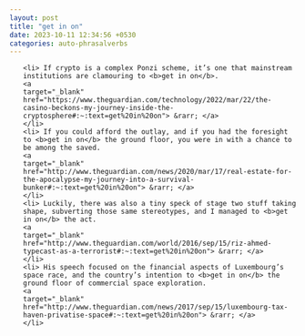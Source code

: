 ```yaml
---
layout: post
title: "get in on"
date: 2023-10-11 12:34:56 +0530
categories: auto-phrasalverbs
---
```

<ol>

    <li> If crypto is a complex Ponzi scheme, it’s one that mainstream institutions are clamouring to <b>get in on</b>.
    <a 
    target="_blank" 
    href="https://www.theguardian.com/technology/2022/mar/22/the-casino-beckons-my-journey-inside-the-cryptosphere#:~:text=get%20in%20on"> &rarr; </a>
    </li>
    <li> If you could afford the outlay, and if you had the foresight to <b>get in on</b> the ground floor, you were in with a chance to be among the saved.
    <a 
    target="_blank" 
    href="http://www.theguardian.com/news/2020/mar/17/real-estate-for-the-apocalypse-my-journey-into-a-survival-bunker#:~:text=get%20in%20on"> &rarr; </a>
    </li>
    <li> Luckily, there was also a tiny speck of stage two stuff taking shape, subverting those same stereotypes, and I managed to <b>get in on</b> the act.
    <a 
    target="_blank" 
    href="http://www.theguardian.com/world/2016/sep/15/riz-ahmed-typecast-as-a-terrorist#:~:text=get%20in%20on"> &rarr; </a>
    </li>
    <li> His speech focused on the financial aspects of Luxembourg’s space race, and the country’s intention to <b>get in on</b> the ground floor of commercial space exploration.
    <a 
    target="_blank" 
    href="http://www.theguardian.com/news/2017/sep/15/luxembourg-tax-haven-privatise-space#:~:text=get%20in%20on"> &rarr; </a>
    </li>